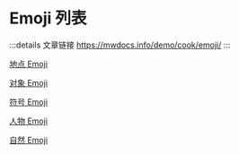 # Emoji 列表

:::details 文章链接
https://mwdocs.info/demo/cook/emoji/
:::

[地点 Emoji](place.md)

[对象 Emoji](object.md)

[符号 Emoji](symbol.md)

[人物 Emoji](people.md)

[自然 Emoji](nature.md)